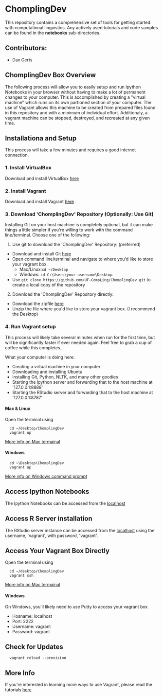 # ChomplingDev

This repository contains a comprehensive set of tools for getting started with computational linguistics. Any actively used tutorials and code samples can be found in the **notebooks** sub-directories.

## Contributors:

* Dax Gerts

## ChomplingDev Box Overview

The following process will allow you to easily setup and run Ipython Notebooks in your browser without having to make a lot of permanent changes to your computer. This is accomplished by creating a "virtual machine" which runs on its own partioned section of your computer. The use of Vagrant allows this machine to be created from prepared files found in this repository and with a minimum of individual effort. Additionaly, a vagrant machine can be stopped, destroyed, and recreated at any given time.

## Installationa and Setup

This process will take a few minutes and requires a good internet connection.

### 1. Install VirtualBox

Download and install VirtualBox [here](https://www.virtualbox.org/wiki/Downloads)

### 2. Install Vagrant

Download and install Vagrant [here](https://www.vagrantup.com/downloads.html)

### 3. Download 'ChomplingDev' Repository (Optionally: Use Git)
 
Installing Git on your host machine is completely optional, but it can make things a little simpler if you're willing to work with the command line/terminal. Choose one of the following:

1. Use git to download the 'ChomplingDev' Repository: (preferred)
 * Download and install Git [here](https://git-scm.com/downloads)
 * Open command line/terminal and navigate to where you'd like to store your vagrant box.
   * Mac/Linux:```cd ~/Desktop```
    * Windows: ```cd C:\Users\your-username\Desktop```
 * Use ```git clone https://github.com/UF-CompLing/ChomplingDev.git``` to create a local copy of the repository

2. Download the 'ChomplingDev' Repository directly:
 * Download the zipfile [here](https://github.com/UF-CompLing/ChomplingDev/archive/master.zip)
 * Unzip the file where you'd like to store your vagrant box. (I recommend the Desktop)


### 4. Run Vagrant setup

This process will likely take several minutes when run for the first time, but will be significantly faster if ever needed again. Feel free to grab a cup of coffee while this completes.

What your computer is doing here:
 * Creating a virtual machine in your computer
 * Downloading and installing Ubuntu
 * Installing Git, Python, NLTK, and many other goodies
 * Starting the Ipython server and forwarding that to the host machine at '127.0.0.1:8888'
 * Starting the RStudio server and forwarding that to the host machine at '127.0.0.1:8787'

#### Mac & Linux

Open the terminal using 

```{bash}
  cd ~/desktop/ChomplingDev
  vagrant up
```

[More info on Mac termainal](http://blog.teamtreehouse.com/introduction-to-the-mac-os-x-command-line)

#### Windows
```{cmd}
  cd ~\Desktop\ChomplingDev
  vagrant up
```

[More info on Windows command prompt](http://www.bleepingcomputer.com/tutorials/windows-command-prompt-introduction/)

## Access Ipython Notebooks

The Ipython Notebooks can be accessed from the [localhost](http://localhost:8888)

## Access R Server installation

The RStudio server instance can be accessed from the [localhost](http://localhost:8787) using the username, 'vagrant', with password, 'vagrant'.

## Access Your Vagrant Box Directly

Open the terminal using 

```{bash}
  cd ~/desktop/ChomplingDev
  vagrant ssh
```

[More info on Mac termainal](http://blog.teamtreehouse.com/introduction-to-the-mac-os-x-command-line)

#### Windows

On Windows, you'll likely need to use Putty to access your vagrant box.

* Hosname: localhost
* Port: 2222
* Username: vagrant
* Password: vagrant

## Check for Updates

```{bash}
  vagrant reload --provision
```

## More Info

If you're interested in learning more ways to use Vagrant, please read the tutorials [here](https://www.vagrantup.com/docs/getting-started/)
